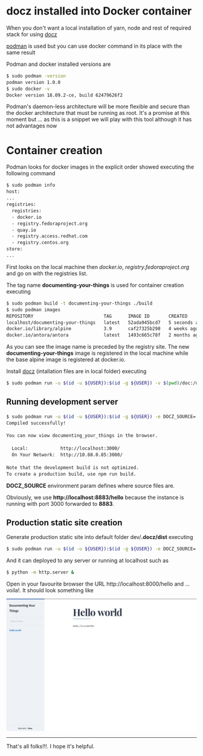 # docz installed into Docker container

When you don't want a local installation of yarn, node and rest of required stack for using [docz][1]

[podman][2] is used but you can use docker command in its place with the same result

Podman and docker installed versions are

```bash
$ sudo podman -version
podman version 1.0.0
$ sudo docker -v
Docker version 18.09.2-ce, build 62479626f2
```

Podman's daemon-less architecture will be more flexible and secure than the docker architecture that must be 
running as root. It's a promise at this moment but ... as this is a snippet we will play with this tool although it has not advantages now

# Container creation

Podman looks for docker images in the explicit order showed executing the following command

```bash
$ sudo podman info
host:
...
registries:
  registries:
  - docker.io
  - registry.fedoraproject.org
  - quay.io
  - registry.access.redhat.com
  - registry.centos.org
store:
...
``` 

First looks on the local machine then _docker.io_, _registry.fedoraproject.org_ 
and go on with the registries list.

The tag name **documenting-your-things** is used for container creation executing

```bash
$ sudo podman build -t documenting-your-things ./build
$ sudo podman images
REPOSITORY                          TAG      IMAGE ID       CREATED         SIZE
localhost/documenting-your-things   latest   52ada945bcd7   5 seconds ago   37.3 MB
docker.io/library/alpine            3.9      caf27325b298   4 weeks ago     5.8 MB
docker.io/antora/antora             latest   1493c665c78f   2 months ago    94.2 MB
```

As you can see the image name is preceded by the registry site. The new **documenting-your-things** 
image is registered in the local machine while the base alpine image is registered at docker.io.

Install [docz][1] (intallation files are in local folder) executing

```bash
$ sudo podman run -u $(id -u ${USER}):$(id -g ${USER}) -v $(pwd)/doc:/doc_your_things -it documenting-your-things yarn add docz docz-theme-default --dev
```

## Running development server
 
```bash
$ sudo podman run -u $(id -u ${USER}):$(id -g ${USER}) -e DOCZ_SOURCE=./src -v $(pwd)/doc:/doc_your_things -p 8883:3000 -it  documenting-your-things
Compiled successfully!

You can now view documenting_your_things in the browser.

  Local:            http://localhost:3000/
  On Your Network:  http://10.88.0.85:3000/

Note that the development build is not optimized.
To create a production build, use npm run build.
```

__DOCZ_SOURCE__ environment param defines where source files are.

Obviously, we use **http://localhost:8883/hello** because the instance is running with port 3000 forwarded to **8883**.

## Production static site creation

Generate production static site into default folder dev/**.docz/dist** executing

```bash
$ sudo podman run -u $(id -u ${USER}):$(id -g ${USER}) -e DOCZ_SOURCE=./src -v $(pwd)/doc:/doc_your_things -it documenting-your-things yarn docz:build
```

And it can deployed to any server or running at localhost such as

```bash
$ python -m http.server &
```

Open in your favourite browser the URL http://localhost:8000/hello and ... voila!. It should look something like

![Image of Grafana dashboard](./assets/hello_world.jpg)

---
That's all folks!!!. I hope it's helpful.

[1]: https://www.docz.site/introduction/getting-started
[2]: https://podman.io/
